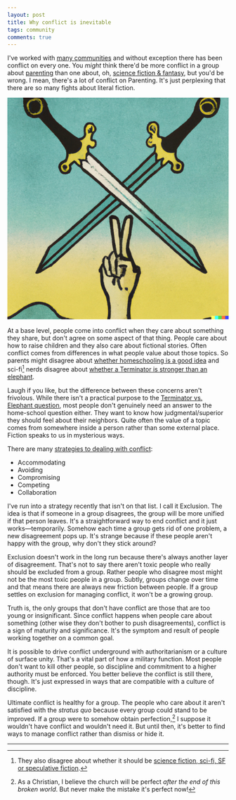 ```yaml
---
layout: post
title: Why conflict is inevitable
tags: community
comments: true
---
```


I've worked with [many
communities](https://stackexchange.com/sites#oldest) and without
exception there has been conflict on every one. You _might_ think
there'd be more conflict in a group about
[parenting](https://parenting.stackexchange.com/) than one about, oh,
[science fiction & fantasy](https://scifi.stackexchange.com/), but
you'd be wrong. I mean, there's a lot of conflict on Parenting. It's
just perplexing that there are so many fights about literal fiction.

[![Surrealist sword battle between peace signs](/images/peace_battle.png)](https://labs.openai.com/s/1es4eVMHMkipyoUksS7XPsLU)

At a base level, people come into conflict when they care about
something they share, but don't agree on some aspect of that
thing. People care about how to raise children and they also care
about fictional stories. Often conflict comes from differences in what
people value about those topics. So parents might disagree about
[whether homeschooling is a good
idea](https://parenting.stackexchange.com/questions/19106/is-non-professional-homeschooling-detrimental-to-children)
and sci-fi[^1] nerds disagree about [whether a Terminator is stronger
than an
elephant](https://scifi.stackexchange.com/questions/63910/how-strong-are-terminators).

Laugh if you like, but the difference between these concerns aren't
frivolous. While there isn't a practical purpose to the [Terminator
vs. Elephant
question](https://scifi.meta.stackexchange.com/questions/4835/does-elephant-vs-terminator-gorilla-vs-shark),
most people don't genuinely need an answer to the home-school question
either. They want to know how judgmental/superior they should feel
about their neighbors. Quite often the value of a topic comes from
somewhere inside a person rather than some external place. Fiction
speaks to us in mysterious ways.

There are many [strategies to dealing with
conflict](https://www.valamis.com/hub/conflict-management-styles):

* Accommodating
* Avoiding
* Compromising
* Competing
* Collaboration

I've run into a strategy recently that isn't on that list. I call it
Exclusion. The idea is that if someone in a group disagrees, the group
will be more unified if that person leaves. It's a straightforward way
to end conflict and it just works&mdash;temporarily. Somehow each time
a group gets rid of one problem, a new disagreement pops up. It's
strange because if these people aren't happy with the group, why don't
they stick around?

Exclusion doesn't work in the long run because there's always another
layer of disagreement. That's not to say there aren't toxic people who
really should be excluded from a group. Rather people who disagree
most might not be the most toxic people in a group. Subtly, groups
change over time and that means there are always new friction between
people. If a group settles on exclusion for managing conflict, it
won't be a growing group.

Truth is, the only groups that don't have conflict are those that are
too young or insignificant. Since conflict happens when people care
about something (other wise they don't bother to push disagreements),
conflict is a sign of maturity and significance. It's the symptom and
result of people working together on a common goal. 

It is possible to drive conflict underground with authoritarianism or
a culture of surface unity. That's a vital part of how a military
function. Most people don't want to kill other people, so discipline
and commitment to a higher authority must be enforced. You better
believe the conflict is still there, though. It's just expressed in
ways that are compatible with a culture of discipline.

Ultimate conflict is healthy for a group. The people who care about it
aren't satisfied with the _stratus quo_ because every group could
stand to be improved. If a group were to somehow obtain
perfection,[^2] I suppose it wouldn't have conflict and wouldn't need
it. But until then, it's better to find ways to manage conflict rather
than dismiss or hide it.

---

[^1]: They also disagree about whether it should be [science fiction,
     sci-fi, SF or speculative
     fiction](https://damiengwalter.com/2018/08/07/science-fiction-vs-scifi-vs-sf-what-is-the-true-definition/).

[^2]: As a Christian, I believe the church will be perfect _after the
    end of this broken world_. But never make the mistake it's perfect
    now!
